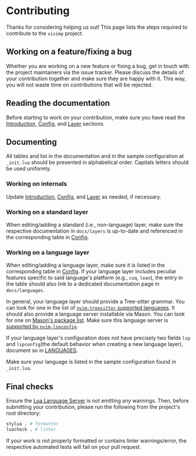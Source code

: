 # Contributing

Thanks for considering helping us out! This page lists the steps required to
contribute to the `visimp` project.

## Working on a feature/fixing a bug

Whether you are working on a new feature or fixing a bug, get in touch with the
project maintainers via the issue tracker. Please discuss the details of your
contribution together and make sure they are happy with it. This way, you will
not waste time on contributions that will be rejected.

## Reading the documentation

Before starting to work on your contribution, make sure you have read the
[Introduction](INTRO.md), [Config](CONFIG.md), and [Layer](LAYER.md) sections.

## Documenting

All tables and list in the documentation and in the sample configuration at
`_init.lua` should be presented in alphabetical order. Capitals letters should
be used uniformly.

### Working on internals

Update [Introduction](INTRO.md), [Config](CONFIG.md), and [Layer](LAYER.md) as
needed, if necessary.

### Working on a standard layer

When editing/adding a standard (i.e., non-language) layer, make sure the
respective documentation in `docs/layers` is up-to-date and referenced in the
corresponding table in [Config](CONFIG.md).

### Working on a language layer

When editing/adding a language layer, make sure it is listed in the
corresponding table in [Config](CONFIG.md). If your language layer includes
peculiar features specific to said language's platform (e.g., `coq`, `lean`),
the entry in the table should also link to a dedicated documentation page
in `docs/languages`.

In general, your language layer should provide a Tree-sitter grammar. You can
look for one in the list of [`nvim-treesitter` supported
languages](https://github.com/nvim-treesitter/nvim-treesitter#supported-languages).
It should also provide a language server installable via Mason. You can look for
one on [Mason's package list](https://mason-registry.dev/registry/list). Make
sure this language server is [supported by
`nvim-lspconfig`](https://github.com/neovim/nvim-lspconfig/blob/master/doc/server_configurations.md).

If your language layer's configuration does not have precisely two fields `lsp`
and `lspconfig`(the default behavior when creating a new language layer),
document so in [LANGUAGES](layers/LANGUAGES.md#configuration).

Make sure your language is listed in the sample configuration found in
`_init.lua`.

## Final checks

Ensure the [Lua Language Server](https://luals.github.io/) is not emitting any
warnings. Then, before submitting your contribution, please run the following
from the project's root directory:

```bash
stylua . # formatter
luacheck . # linter
```

If your work is not properly formatted or contains linter warnings/error, the
respective automated tests will fail on your pull request.
